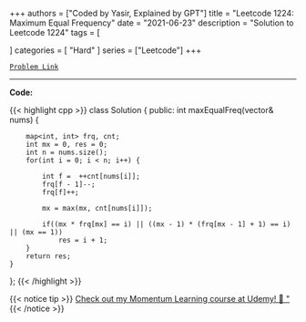 
+++
authors = ["Coded by Yasir, Explained by GPT"]
title = "Leetcode 1224: Maximum Equal Frequency"
date = "2021-06-23"
description = "Solution to Leetcode 1224"
tags = [
    
]
categories = [
    "Hard"
]
series = ["Leetcode"]
+++



[`Problem Link`](https://leetcode.com/problems/maximum-equal-frequency/description/)

---

**Code:**

{{< highlight cpp >}}
class Solution {
public:
    int maxEqualFreq(vector<int>& nums) {
        
        map<int, int> frq, cnt;
        int mx = 0, res = 0;
        int n = nums.size();
        for(int i = 0; i < n; i++) {
            
            int f =  ++cnt[nums[i]];
            frq[f - 1]--;
            frq[f]++;
            
            mx = max(mx, cnt[nums[i]]);
            
            if((mx * frq[mx] == i) || ((mx - 1) * (frq[mx - 1] + 1) == i) || (mx == 1))
                res = i + 1;
        }
        return res;
    }
};
{{< /highlight >}}


{{< notice tip >}}
[Check out my Momentum Learning course at Udemy! 🚀 "](https://www.udemy.com/course/blind-75-the-data-structures-and-algorithms-essentials/)
{{< /notice >}}

